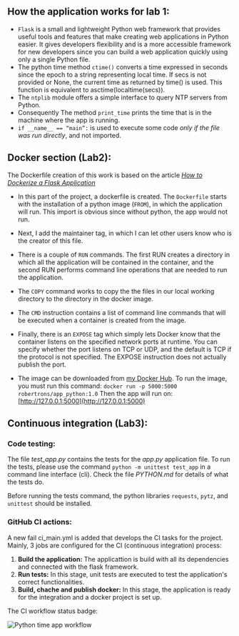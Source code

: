 ## How the application works for lab 1:

- `Flask` is a small and lightweight Python web framework that provides useful tools and  features that make creating web applications in Python easier. It gives developers flexibility and is a more accessible framework for new developers since you can build a web application quickly using only a single Python file.
- The python time method `ctime()` converts a time expressed in seconds since the epoch to a string representing local time. If secs is not provided or None, the current time as returned by time() is used. This function is equivalent to asctime(localtime(secs)).
- The `ntplib` module offers a simple interface to query NTP servers from Python. 
- Consequently The method `print_time` prints the time that is in the machine where the app is running.
- `if __name__ == “main”:` is used to execute some code *only if the file was run directly*, and not imported. 

## Docker section (Lab2):

The Dockerfile creation of this work is based on the article [<em> How to Dockerize a Flask Application </em>](https://www.freecodecamp.org/news/how-to-dockerize-a-flask-app/)

- In this part of the project, a dockerfile is created. The `Dockerfile` starts with the installation of a python image (`FROM`), in which the application will run. This import is obvious since without python, the app would not run. 
- Next, I add the maintainer tag, in which I can let other users know who is the creator of this file. 
- There is a couple of `RUN` commands. The first RUN creates a directory in which all the application will be contained in the container, and the second RUN performs command line operations that are needed to run the application. 
- The `COPY` command works to copy the the files in our local working directory to the directory in the docker image.
- The `CMD` instruction contains a list of command line commands that will be executed when a container is created from the image. 
- Finally, there is an `EXPOSE` tag which simply lets Docker know that the container listens on the specified network ports at runtime. You can specify whether the port listens on TCP or UDP, and the default is TCP if the protocol is not specified. The EXPOSE instruction does not actually publish the port.

- The image can be downloaded from [my Docker Hub](https://hub.docker.com/r/robertrons/app_python/tags). To run the image, you must run this command: `docker run -p 5000:5000  robertrons/app_python:1.0` Then the app will run on: [http://127.0.0.1:5000](http://127.0.0.1:5000)

## Continuous integration (Lab3):

### Code testing:

The file *test_app.py* contains the tests for the *app.py* application file. To run the tests, please use the command `python -m unittest test_app` in a command line interface (cli). Check the file *PYTHON.md* for details of what the tests do.

Before running the tests command, the python libraries `requests`, `pytz`, and `unittest` should be installed.

### GitHub CI actions:

A new fail ci_main.yml is added that develops the CI tasks for the project. Mainly, 3 jobs are configured for the CI (continuous integration) process:

1. **Build the application:** The applicattion is build with all its dependencies and connected with the flask framework.
2. **Run tests:** In this stage, unit tests are executed to test the application's correct functionalities.
3. **Build, chache and publish docker:** In this stage, the application is ready for the integration and a docker project is set up. 

The CI workflow status badge:

![Python time app workflow](https://github.com/RobertronS/labsDevOpsMasterProgram/actions/workflows/ci_main.yml/badge.svg)